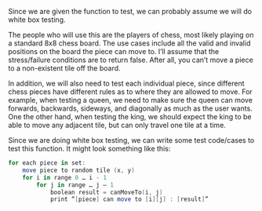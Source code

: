 Since we are given the function to test, we can probably assume we will do white box testing.

The people who will use this are the players of chess, most likely playing on a standard 8x8 chess board. The use cases include all the valid and invalid positions on the board the piece can move to. I’ll assume that the stress/failure conditions are to return false. After all, you can’t move a piece to a non-existent tile off the board.

In addition, we will also need to test each individual piece, since different chess pieces have different rules as to where they are allowed to move. For example, when testing a queen, we need to make sure the queen can move forwards, backwards, sideways, and diagonally as much as the user wants. One the other hand, when testing the king, we should expect the king to be able to move any adjacent tile, but can only travel one tile at a time.

Since we are doing white box testing, we can write some test code/cases to test this function. It might look something like this:

```powershell
for each piece in set:
    move piece to random tile (x, y)
    for i in range 0 … i - 1
        for j in range … j – 1
            boolean result = canMoveTo(i, j)
            print “[piece] can move to [i][j] : [result]”
```

